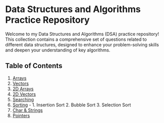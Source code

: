 # Data Structures and Algorithms Practice Repository

Welcome to my Data Structures and Algorithms (DSA) practice repository! This collection contains a comprehensive set of questions related to different data structures, designed to enhance your problem-solving skills and deepen your understanding of key algorithms.


## Table of Contents

1. [Arrays](#arrays)
2. [Vectors](#vectors)
3. [2D Arrays](#2d-arrays)
4. [2D Vectors](#2d-vectors)
5. [Searching](#searching)
6. [Sorting](#sorting) - 1. Insertion Sort 2. Bubble Sort 3. Selection Sort
7. [Char & Strings](#char&Strings)
8. [Pointers](#pointers)



